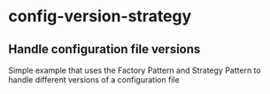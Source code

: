# config-version-strategy
## Handle configuration file versions
Simple example that uses the Factory Pattern and Strategy Pattern to handle different versions of a configuration file
